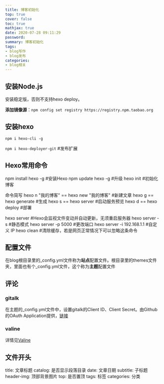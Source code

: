 ```yaml
---
title: 博客初始化
top: true
cover: false
toc: true
mathjax: true
date: 2020-07-28 09:11:29
password:
summary: 博客初始化
tags:
- blog写作
- blog发布
categories:
- blog相关
---
```


## 安装Node.js
安装稳定版，否则不支持hexo deploy。

**添加镜像源**：`npm config set registry https://registry.npm.taobao.org`

## 安装hexo
`npm i hexo-cli -g`

`npm i hexo-deployer-git` \#发布扩展

## Hexo常用命令
npm install hexo -g \#安装Hexo
npm update hexo -g \#升级
hexo init \#初始化博客

命令简写
hexo n "我的博客" == hexo new "我的博客" \#新建文章
hexo g == hexo generate \#生成
hexo s == hexo server \#启动服务预览
hexo d == hexo deploy \#部署

hexo server \#Hexo会监视文件变动并自动更新，无须重启服务器
hexo server -s \#静态模式
hexo server -p 5000 \#更改端口
hexo server -i 192.168.1.1 \#自定义 IP
hexo clean \#清除缓存，若是网页正常情况下可以忽略这条命令

## 配置文件
在blog根目录里的_config.yml文件称为**站点**配置文件。根目录里的themes文件夹，里面也有个_config.yml文件，这个称为**主题**配置文件

## 评论

### gitalk
在主题的_config.yml文件中，设置gitalk的Client ID、Client Secret。由Github的OAuth Application提供，[链接](https://github.com/settings/applications/new)

### valine
详情见[Valine](https://valine.js.org/)

## 文件开头
title: 文章标题
catalog: 是否显示段落目录
date: 文章日期
subtitle: 子标题
header-img: 顶部背景图片
top: 是否置顶
tags: 标签
categories: 分类
